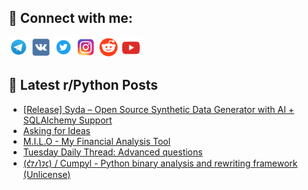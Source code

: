 ## 🔎 Connect with me:
[<img src="https://github.com/bullbesh/bullbesh/blob/main/images/Telegram.png" width="32" height="32" />](https://t.me/bullbesh)
[<img src="https://github.com/bullbesh/bullbesh/blob/main/images/VK.png" width="32" height="32" />](https://vk.com/bullbesh)
[<img src="https://github.com/bullbesh/bullbesh/blob/main/images/Twitter.png" width="32" height="32" />](https://twitter.com/bullbesh1)
[<img src="https://github.com/bullbesh/bullbesh/blob/main/images/Instagram.png" width="32" height="32" />](https://www.instagram.com/bullbesh)
[<img src="https://github.com/bullbesh/bullbesh/blob/main/images/Reddit.png" width="32" height="32" />](https://www.reddit.com/user/bullbesh)
[<img src="https://github.com/bullbesh/bullbesh/blob/main/images/YouTube.png" width="32" height="32" />](https://www.youtube.com/channel/UCtfjRs6uzgq5mfm8S06WTcg)

## 📕 Latest r/Python Posts
<!-- BLOG-POST-LIST:START -->
- [[Release] Syda – Open Source Synthetic Data Generator with AI + SQLAlchemy Support](https://www.reddit.com/r/Python/comments/1mu76pd/release_syda_open_source_synthetic_data_generator/)
- [Asking for Ideas](https://www.reddit.com/r/Python/comments/1mu5tug/asking_for_ideas/)
- [M.I.L.O - My Financial Analysis Tool](https://www.reddit.com/r/Python/comments/1mu3v7x/milo_my_financial_analysis_tool/)
- [Tuesday Daily Thread: Advanced questions](https://www.reddit.com/r/Python/comments/1mu2vyt/tuesday_daily_thread_advanced_questions/)
- [&lpar;𐑒𐑳𐑥𐑐𐑲𐑤&rpar; / Cumpyl - Python binary analysis and rewriting framework &lpar;Unlicense&rpar;](https://www.reddit.com/r/Python/comments/1mtxd3l/𐑒𐑳𐑥𐑐𐑲𐑤_cumpyl_python_binary_analysis_and/)
<!-- BLOG-POST-LIST:END -->
